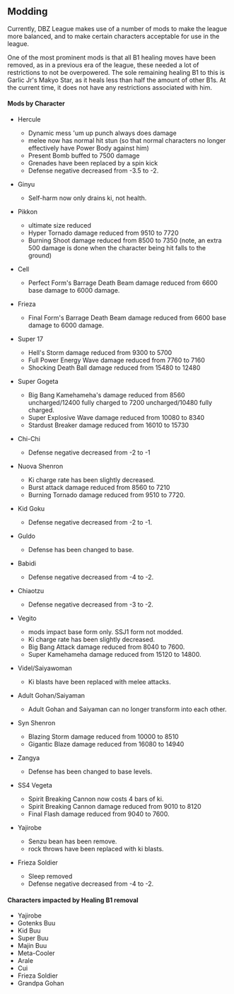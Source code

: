 ## Modding

Currently, DBZ League makes use of a number of mods to make the league more balanced, and to make certain characters acceptable for use in the league.

One of the most prominent mods is that all B1 healing moves have been removed, as in a previous era of the league, these needed a lot of restrictions to not be overpowered. 
The sole remaining healing B1 to this is Garlic Jr's Makyo Star, as it heals less than half the amount of other B1s. At the current time, it does not have any restrictions associated with him.

#### Mods by Character

- Hercule
    - Dynamic mess 'um up punch always does damage
    - melee now has normal hit stun (so that normal characters no longer effectively have Power Body against him)
    - Present Bomb buffed to 7500 damage
    - Grenades have been replaced by a spin kick
    - Defense negative decreased from -3.5 to -2.
- Ginyu
    - Self-harm now only drains ki, not health.
- Pikkon
    - ultimate size reduced
    - Hyper Tornado damage reduced from 9510 to 7720
    - Burning Shoot damage reduced from 8500 to 7350 (note, an extra 500 damage is done when the character being hit falls to the ground)
- Cell
    - Perfect Form's Barrage Death Beam damage reduced from 6600 base damage to 6000 damage.
- Frieza
    - Final Form's Barrage Death Beam damage reduced from 6600 base damage to 6000 damage.
- Super 17
    - Hell's Storm damage reduced from 9300 to 5700 
    - Full Power Energy Wave damage reduced from 7760 to 7160
    - Shocking Death Ball damage reduced from 15480 to 12480
- Super Gogeta
    - Big Bang Kamehameha's damage reduced from 8560 uncharged/12400 fully charged to 7200 uncharged/10480 fully charged.
    - Super Explosive Wave damage reduced from 10080 to 8340
    - Stardust Breaker damage reduced from 16010 to 15730
- Chi-Chi
    - Defense negative decreased from -2 to -1
- Nuova Shenron
    - Ki charge rate has been slightly decreased.
    - Burst attack damage reduced from 8560 to 7210
    - Burning Tornado damage reduced from 9510 to 7720.
- Kid Goku
    - Defense negative decreased from -2 to -1.
- Guldo 
    - Defense has been changed to base.
- Babidi
    - Defense negative decreased from -4 to -2.
- Chiaotzu
    - Defense negative decreased from -3 to -2.
- Vegito 
    - mods impact base form only. SSJ1 form not modded.
    - Ki charge rate has been slightly decreased.
    - Big Bang Attack damage reduced from 8040 to 7600.
    - Super Kamehameha damage reduced from 15120 to 14800.
- Videl/Saiyawoman
    - Ki blasts have been replaced with melee attacks.
- Adult Gohan/Saiyaman
    - Adult Gohan and Saiyaman can no longer transform into each other.
- Syn Shenron
    - Blazing Storm damage reduced from 10000 to 8510
    - Gigantic Blaze damage reduced from 16080 to 14940
- Zangya
    - Defense has been changed to base levels.
- SS4 Vegeta
    - Spirit Breaking Cannon now costs 4 bars of ki.
    - Spirit Breaking Cannon damage reduced from 9010 to 8120
    - Final Flash damage reduced from 9040 to 7600.

- Yajirobe
    - Senzu bean has been remove.
    - rock throws have been replaced with ki blasts.
- Frieza Soldier
    - Sleep removed
    - Defense negative decreased from -4 to -2.
    
#### Characters impacted by Healing B1 removal
 
 - Yajirobe
 - Gotenks Buu
 - Kid Buu
 - Super Buu
 - Majin Buu
 - Meta-Cooler
 - Arale
 - Cui
 - Frieza Soldier
 - Grandpa Gohan